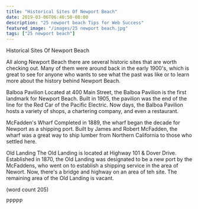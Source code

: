 ```yaml
---
title: "Historical Sites Of Newport Beach"
date: 2019-03-06T06:40:50-08:00
description: "25 newport beach Tips for Web Success"
featured_image: "/images/25 newport beach.jpg"
tags: ["25 newport beach"]
---
```


Historical Sites Of Newport Beach

All along Newport Beach there are several historic
sites that are worth checking out.  Many of them
were around back in the early 1900's, which is
great to see for anyone who wants to see what the
past was like or to learn more about the history
behind Newport Beach.

Balboa Pavilion
Located at 400 Main Street, the Balboa Pavilion 
is the first landmark for Newport Beach.  Built in
1905, the pavilion was the end of the line for the
Red Car of the Pacific Electric.  Now days, the
Balboa Pavilion hosts a variety of shops, a 
chartering company, and even a restaurant.

McFadden's Wharf
Completed in 1889, the wharf began the decade for
Newport as a shipping port.  Built by James and 
Robert McFadden, the wharf was a great way to ship
lumber from Northern California to those who
settled here.

Old Landing
The Old Landing is located at Highway 101 & Dover
Drive.  Established in 1870, the Old Landing was
designated to be a new port by the McFaddens, who 
went on to establish a shipping service in the area
of Newort.  Now, there's a bridge and highway on
an area of teh site.  The remaining area of the 
Old Landing is vacant.

(word count 205)

PPPPP
